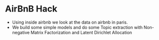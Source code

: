 # AirBnB Hack
* Using inside airbnb we look at the data on airbnb in paris.
* We build some simple models and do some Topic extraction with Non-negative Matrix Factorization and Latent Dirichlet Allocation
